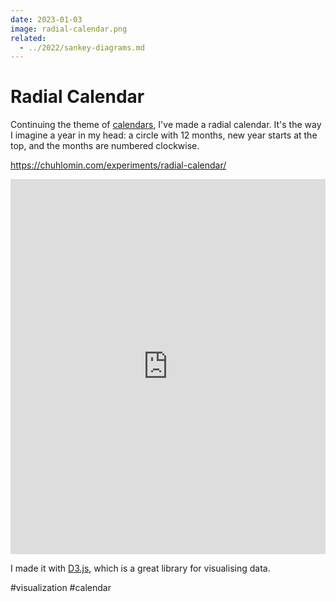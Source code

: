 ```yaml
---
date: 2023-01-03
image: radial-calendar.png
related:
  - ../2022/sankey-diagrams.md
---
```


# Radial Calendar

Continuing the theme of [calendars](../2022/calendar-generator.md),
I've made a radial calendar. It's the way I imagine a year in my head:
a circle with 12 months, new year starts at the top,
and the months are numbered clockwise.

https://chuhlomin.com/experiments/radial-calendar/

<iframe src="https://chuhlomin.com/experiments/radial-calendar/" width="100%" height="600px" style="border: none; background: #fff;"></iframe>

I made it with [D3.js](https://d3js.org/), which is a great library for visualising data.

#visualization #calendar
